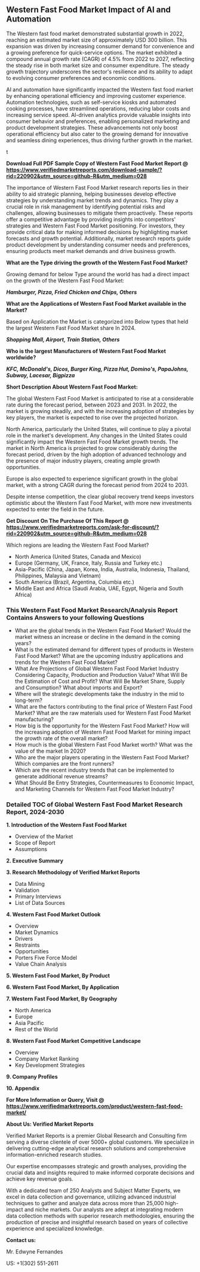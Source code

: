 <h2>Western Fast Food Market Impact of AI and Automation</h2><p>The Western fast food market demonstrated substantial growth in 2022, reaching an estimated market size of approximately USD 300 billion. This expansion was driven by increasing consumer demand for convenience and a growing preference for quick-service options. The market exhibited a compound annual growth rate (CAGR) of 4.5% from 2022 to 2027, reflecting the steady rise in both market size and consumer expenditure. The steady growth trajectory underscores the sector's resilience and its ability to adapt to evolving consumer preferences and economic conditions.</p><p>AI and automation have significantly impacted the Western fast food market by enhancing operational efficiency and improving customer experience. Automation technologies, such as self-service kiosks and automated cooking processes, have streamlined operations, reducing labor costs and increasing service speed. AI-driven analytics provide valuable insights into consumer behavior and preferences, enabling personalized marketing and product development strategies. These advancements not only boost operational efficiency but also cater to the growing demand for innovative and seamless dining experiences, thus driving further growth in the market.</p>t</p><p id="" class=""><strong>Download Full PDF Sample Copy of Western Fast Food Market Report @ <a href="https://www.verifiedmarketreports.com/download-sample/?rid=220902&utm_source=github-R&utm_medium=028" target="_blank">https://www.verifiedmarketreports.com/download-sample/?rid=220902&utm_source=github-R&utm_medium=028</a></strong></p><p>The importance of&nbsp;Western Fast Food Market research reports lies in their ability to aid strategic planning, helping businesses develop effective strategies by understanding market trends and dynamics. They play a crucial role in risk management by identifying potential risks and challenges, allowing businesses to mitigate them proactively. These reports offer a competitive advantage by providing insights into competitors' strategies and Western Fast Food Market positioning. For investors, they provide critical data for making informed decisions by highlighting market forecasts and growth potential. Additionally, market research reports guide product development by understanding consumer needs and preferences, ensuring products meet market demands and drive business growth.</p><p><strong>What are the&nbsp;Type driving the growth of the Western Fast Food Market?</strong></p><p id="" class="">Growing demand for below Type around the world has had a direct impact on the growth of the Western Fast Food Market:</p><em><strong>Hamburger, Pizza, Fried Chicken and Chips, Others</strong></em></p><strong>What are the&nbsp;Applications&nbsp;of Western Fast Food Market available in the Market?</strong></p><p id="" class="">Based on Application the Market is categorized into Below types that held the largest Western Fast Food Market share In 2024.</p><em><strong>Shopping Mall, Airport, Train Station, Others</strong></em></p><strong>Who is the largest Manufacturers of Western Fast Food Market worldwide?</strong></p><p><em><strong>KFC, McDonald's, Dicos, Burger King, Pizza Hut, Domino's, PapaJohns, Subway, Lacesar, Bigpizza</strong></em></p><p id="" class=""><strong>Short Description About Western Fast Food Market:</strong></p><p>The global Western Fast Food Market is anticipated to rise at a considerable rate during the forecast period, between 2023 and 2031. In 2022, the market is growing steadily, and with the increasing adoption of strategies by key players, the market is expected to rise over the projected horizon.</p><p>North America, particularly the United States, will continue to play a pivotal role in the market's development. Any changes in the United States could significantly impact the Western Fast Food Market growth trends. The market in North America is projected to grow considerably during the forecast period, driven by the high adoption of advanced technology and the presence of major industry players, creating ample growth opportunities.</p><p>Europe is also expected to experience significant growth in the global market, with a strong CAGR during the forecast period from 2024 to 2031.</p><p>Despite intense competition, the clear global recovery trend keeps investors optimistic about the Western Fast Food Market, with more new investments expected to enter the field in the future.</p><p id="" class=""><strong>Get Discount On The Purchase Of This Report @ <a href="https://www.verifiedmarketreports.com/ask-for-discount/?rid=220902&utm_source=github-R&utm_medium=028" target="_blank">https://www.verifiedmarketreports.com/ask-for-discount/?rid=220902&utm_source=github-R&utm_medium=028</a></strong></p>Which regions are leading the Western Fast Food Market?</p><ul><li>North America (United States, Canada and Mexico)</li><li>Europe (Germany, UK, France, Italy, Russia and Turkey etc.)</li><li>Asia-Pacific (China, Japan, Korea, India, Australia, Indonesia, Thailand, Philippines, Malaysia and Vietnam)</li><li>South America (Brazil, Argentina, Columbia etc.)</li><li>Middle East and Africa (Saudi Arabia, UAE, Egypt, Nigeria and South Africa)</li></ul><h3 id="" class="">This Western Fast Food Market Research/Analysis Report Contains Answers to your following Questions</h3><ul><li>What are the global trends in the Western Fast Food Market? Would the market witness an increase or decline in the demand in the coming years?</li><li>What is the estimated demand for different types of products in Western Fast Food Market? What are the upcoming industry applications and trends for the Western Fast Food Market?</li><li>What Are Projections of Global Western Fast Food Market Industry Considering Capacity, Production and Production Value? What Will Be the Estimation of Cost and Profit? What Will Be Market Share, Supply and Consumption? What about imports and Export?</li><li>Where will the strategic developments take the industry in the mid to long-term?</li><li>What are the factors contributing to the final price of Western Fast Food Market? What are the raw materials used for Western Fast Food Market manufacturing?</li><li>How big is the opportunity for the Western Fast Food Market? How will the increasing adoption of Western Fast Food Market for mining impact the growth rate of the overall market?</li><li>How much is the global Western Fast Food Market worth? What was the value of the market In 2020?</li><li>Who are the major players operating in the Western Fast Food Market? Which companies are the front runners?</li><li>Which are the recent industry trends that can be implemented to generate additional revenue streams?</li><li>What Should Be Entry Strategies, Countermeasures to Economic Impact, and Marketing Channels for Western Fast Food Market Industry?</li></ul><h3 id="" class="">Detailed TOC of Global Western Fast Food Market Research Report, 2024-2030</h3><p id="" class=""><strong>1. Introduction of the Western Fast Food Market</strong></p><ul><li>Overview of the Market</li><li>Scope of Report</li><li>Assumptions</li></ul><p id="" class=""><strong>2. Executive Summary</strong></p><p id="" class=""><strong>3. Research Methodology of Verified Market Reports</strong></p><ul><li>Data Mining</li><li>Validation</li><li>Primary Interviews</li><li>List of Data Sources</li></ul><p id="" class=""><strong>4. Western Fast Food Market Outlook</strong></p><ul><li>Overview</li><li>Market Dynamics</li><li>Drivers</li><li>Restraints</li><li>Opportunities</li><li>Porters Five Force Model</li><li>Value Chain Analysis</li></ul><p id="" class=""><strong>5. Western Fast Food Market, By Product</strong></p><p id="" class=""><strong>6. Western Fast Food Market, By Application</strong></p><p id="" class=""><strong>7. Western Fast Food Market, By Geography</strong></p><ul><li>North America</li><li>Europe</li><li>Asia Pacific</li><li>Rest of the World</li></ul><p id="" class=""><strong>8. Western Fast Food Market Competitive Landscape</strong></p><ul><li>Overview</li><li>Company Market Ranking</li><li>Key Development Strategies</li></ul><p id="" class=""><strong>9. Company Profiles</strong></p><p id="" class=""><strong>10. Appendix</strong></p><p id="" class=""><strong>For More Information or Query, Visit @ <a href="https://www.verifiedmarketreports.com/product/western-fast-food-market/" target="_blank">https://www.verifiedmarketreports.com/product/western-fast-food-market/</a></strong></p><p id="" class=""><strong>About Us: Verified Market Reports</strong></p><p id="" class="">Verified Market Reports is a premier Global Research and Consulting firm serving a diverse clientele of over 5000+ global customers. We specialize in delivering cutting-edge analytical research solutions and comprehensive information-enriched research studies.</p><p id="" class="">Our expertise encompasses strategic and growth analyses, providing the crucial data and insights required to make informed corporate decisions and achieve key revenue goals.</p><p id="" class="">With a dedicated team of 250 Analysts and Subject Matter Experts, we excel in data collection and governance, utilizing advanced industrial techniques to gather and analyze data across more than 25,000 high-impact and niche markets. Our analysts are adept at integrating modern data collection methods with superior research methodologies, ensuring the production of precise and insightful research based on years of collective experience and specialized knowledge.</p><p id="" class=""><strong>Contact us:</strong></p><p id="" class="">Mr. Edwyne Fernandes</p><p id="" class="">US: +1(302) 551-2611</p>
